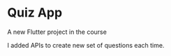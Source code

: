 # Quiz App

A new Flutter project in the course

I added APIs to create new set of questions each time.

